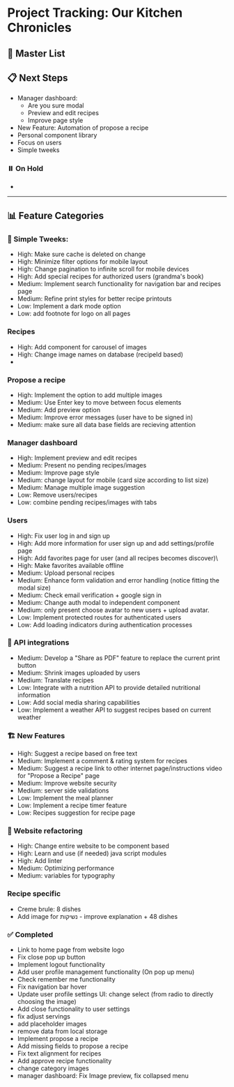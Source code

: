 # Project Tracking: Our Kitchen Chronicles

## 🚀 Master List

## 📋 Next Steps
- Manager dashboard:
  * Are you sure modal
  * Preview and edit recipes
  * Improve page style
- New Feature: Automation of propose a recipe
- Personal component library
- Focus on users
- Simple tweeks

### ⏸️ On Hold
- 

---

## 📊 Feature Categories

### 🎨 Simple Tweeks:
- High: Make sure cache is deleted on change
- High: Minimize filter options for mobile layout
- High: Change pagination to infinite scroll for mobile devices
- High: Add special recipes for authorized users (grandma's book)
- Medium: Implement search functionality for navigation bar and recipes page
- Medium: Refine print styles for better recipe printouts
- Low: Implement a dark mode option
- Low: add footnote for logo on all pages

### Recipes
- High: Add component for carousel of images
- High: Change image names on database (recipeId based)
- 

### Propose a recipe
- High: Implement the option to add multiple images
- Medium: Use Enter key to move between focus elements
- Medium: Add preview option
- Medium: Improve error messages (user have to be signed in)
- Medium: make sure all data base fields are recieving attention

### Manager dashboard
- High: Implement preview and edit recipes
- Medium: Present no pending recipes/images
- Medium: Improve page style
- Medium: change layout for mobile (card size according to list size)
- Medium: Manage multiple image suggestion
- Low: Remove users/recipes
- Low: combine pending recipes/images with tabs

### Users
- High: Fix user log in and sign up
- High: Add more information for user sign up and add settings/profile page
- High: Add favorites page for user (and all recipes becomes discover)\
- High: Make favorites available offline
- Medium: Upload personal recipes
- Medium: Enhance form validation and error handling (notice fitting the modal size)
- Medium: Check email verification + google sign in
- Medium: Change auth modal to independent component
- Medium: only present choose avatar to new users + upload avatar.
- Low: Implement protected routes for authenticated users
- Low: Add loading indicators during authentication processes

### 🔌 API integrations
- Medium: Develop a "Share as PDF" feature to replace the current print button
- Medium: Shrink images uploaded by users
- Medium: Translate recipes
- Low: Integrate with a nutrition API to provide detailed nutritional information
- Low: Add social media sharing capabilities
- Low: Implement a weather API to suggest recipes based on current weather

### 🏗️ New Features
- High: Suggest a recipe based on free text
- Medium: Implement a comment & rating system for recipes
- Medium: Suggest a recipe link to other internet page/instructions video for "Propose a Recipe" page
- Medium: Improve website security
- Medium: server side validations
- Low: Implement the meal planner
- Low: Implement a recipe timer feature
- Low: Recipes suggestion for recipe page

### 🔧 Website refactoring
- High: Change entire website to be component based
- High: Learn and use (if needed) java script modules
- High: Add linter
- Medium: Optimizing performance
- Medium: variables for typography

### Recipe specific
- Creme brule: 8 dishes
- Add image for נשיקות - improve explanation + 48 dishes


### ✅ Completed
- Link to home page from website logo
- Fix close pop up button
- Implement logout functionality
- Add user profile management functionality (On pop up menu)
- Check remember me functionality
- Fix navigation bar hover
- Update user profile settings UI: change select (from radio to directly choosing the image)
- Add close functionality to user settings
- fix adjust servings 
- add placeholder images
- remove data from local storage
- Implement propose a recipe
- Add missing fields to propose a recipe
- Fix text alignment for recipes
- Add approve recipe functionality
- change category images
- manager dashboard: Fix Image preview, fix collapsed menu